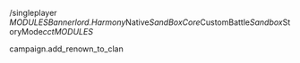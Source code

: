 /singleplayer _MODULES_*Bannerlord.Harmony*Native*SandBoxCore*CustomBattle*Sandbox*StoryMode*cct*_MODULES_

campaign.add_renown_to_clan
